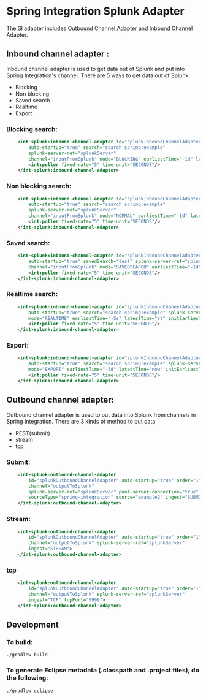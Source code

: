 Spring Integration Splunk Adapter
=================================================

The SI adapter includes Outbound Channel Adapter and Inbound Channel Adapter.

Inbound channel adapter :
-----------------------------------------------------------------------------
Inbound channel adapter is used to get data out of Splunk and put into
Spring Integration's channel. There are 5 ways to get data out of Splunk:
* Blocking
* Non blocking
* Saved search
* Realtime
* Export


### Blocking search:
~~~~~xml
	<int-splunk:inbound-channel-adapter id="splunkInboundChannelAdapter"
		auto-startup="true" search="search spring:example"
		splunk-server-ref="splunkServer"
		channel="inputFromSplunk" mode="BLOCKING" earliestTime="-1d" latestTime="now" initEarliestTime="-1d">
		<int:poller fixed-rate="5" time-unit="SECONDS"/>
	</int-splunk:inbound-channel-adapter>
~~~~~

### Non blocking search:
~~~~~xml
	<int-splunk:inbound-channel-adapter id="splunkInboundChannelAdapter"
		auto-startup="true" search="search spring:example"
		splunk-server-ref="splunkServer"
		channel="inputFromSplunk" mode="NORMAL" earliestTime="-1d" latestTime="now" initEarliestTime="-1d">
		<int:poller fixed-rate="5" time-unit="SECONDS"/>
	</int-splunk:inbound-channel-adapter>
~~~~~

### Saved search:
~~~~~xml
	<int-splunk:inbound-channel-adapter id="splunkInboundChannelAdapter"
		auto-startup="true" savedSearch="test" splunk-server-ref="splunkServer"
		channel="inputFromSplunk" mode="SAVEDSEARCH" earliestTime="-1d" latestTime="now" initEarliestTime="-1d">
		<int:poller fixed-rate="5" time-unit="SECONDS"/>
	</int-splunk:inbound-channel-adapter>
~~~~~

### Realtime search:
~~~~~xml
	<int-splunk:inbound-channel-adapter id="splunkInboundChannelAdapter"
		auto-startup="true" search="search spring:example" splunk-server-ref="splunkServer" channel="inputFromSplunk"
		mode="REALTIME" earliestTime="-5s" latestTime="rt" initEarliestTime="-1d">
		<int:poller fixed-rate="5" time-unit="SECONDS"/>
	</int-splunk:inbound-channel-adapter>
~~~~~

### Export:
~~~~~xml
	<int-splunk:inbound-channel-adapter id="splunkInboundChannelAdapter"
		auto-startup="true" search="search spring:example" splunk-server-ref="splunkServer" channel="inputFromSplunk"
		mode="EXPORT" earliestTime="-5d" latestTime="now" initEarliestTime="-1d">
		<int:poller fixed-rate="5" time-unit="SECONDS"/>
	</int-splunk:inbound-channel-adapter>
~~~~~

Outbound channel adapter:
----------------------------------------------------------------------------------------------
Outbound channel adapter is used to put data into Splunk from
channels in Spring Integration. There are 3 kinds of method to put data
* REST(submit)
* stream
* tcp

### Submit:
~~~~~xml
	<int-splunk:outbound-channel-adapter
		id="splunkOutboundChannelAdapter" auto-startup="true" order="1"
		channel="outputToSplunk"
		splunk-server-ref="splunkServer" pool-server-connection="true"
		sourceType="spring-integration" source="example2" ingest="SUBMIT">
	</int-splunk:outbound-channel-adapter>

~~~~~

### Stream:
~~~~~xml
	<int-splunk:outbound-channel-adapter
		id="splunkOutboundChannelAdapter" auto-startup="true" order="1"
		channel="outputToSplunk" splunk-server-ref="splunkServer"
		ingest="STREAM">
	</int-splunk:outbound-channel-adapter>

~~~~~

### tcp
~~~~~xml
	<int-splunk:outbound-channel-adapter
		id="splunkOutboundChannelAdapter" auto-startup="true" order="1"
		channel="outputToSplunk" splunk-server-ref="splunkServer"
		ingest="TCP" tcpPort="9999">
	</int-splunk:outbound-channel-adapter>

~~~~~


Development
-----------------
### To build:

	./gradlew build

### To generate Eclipse metadata (.classpath and .project files), do the following:

	./gradlew eclipse

